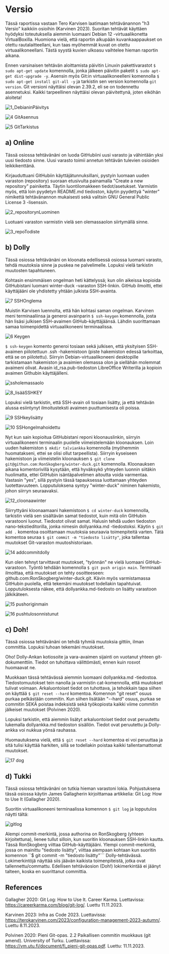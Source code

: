 # Versio
Tässä raportissa vastaan Tero Karvisen laatimaan tehtävänannon "h3 Versio" kaikkiin osioihin (Karvinen 2023). Suoritan tehtävät käyttäen hyödyksi toteutuksella aiemmin luomaani Debian 12 -virtuaalikonetta VirtualBoxilla. Huomiona vielä, että raportin alkupään kuvankaappaukset on otettu rautalaitteellani, kun taas myöhemmät kuvat on otettu virtuaalikoneellani. Tästä syystä kuvien ulkoasu vaihtelee hieman raportin aikana.

Ennen varsinaisen tehtävän aloittamista päivitin Linuxin pakettivarastot  ```$ sudo apt-get update``` komennolla, jonka jälkeen päivitin paketit ```$ sudo apt-get dist-upgrade -y```. Asensin myös Git:in virtuaalikoneelleni komennolla ```$ sudo apt-get install git-all -y``` ja tarkistin sen version komennolla  ```git version```. Git versioni näyttäisi olevan 2.39.2, eli se on todennettu asennetuksi. Kaikki tarpeellinen näyttäisi olevan päivitettynä, joten eiköhän aloiteta!

![1_DebianinPäivitys](https://github.com/RonSkogberg/palvelinten_hallinta/assets/148875466/9a501244-dc1b-4edb-b444-e84b4d28040a)

![4  GitAsennus](https://github.com/RonSkogberg/winter-duck/assets/148875466/5b4bc0f2-5a7b-44cd-a14c-c30d4a4eda14)

![5  GitTarkistus](https://github.com/RonSkogberg/winter-duck/assets/148875466/a2130879-dc11-496e-9512-12b625e5b732)

## a) Online
Tässä osiossa tehtävänäni on luoda GitHubiini uusi varasto ja vähintään yksi uusi tiedosto sinne. Uusi varasto toimii annetun tehtävän tulevien osioiden leikkikenttänä.

Kirjauduttuani GitHubiin käyttäjätunnuksillani, pystyin luomaan uuden varaston (repository) suoraan etusivulta painamalla "Create a new repository" painiketta. Täytin luontilomakkeen tiedot/asetukset. Varmistin myös, että loin pyydetyn README.md tiedoston, käytin pyydettyä "winter" nimikettä tehtävänannon mukaisesti sekä valitsin GNU General Public License 3 -lisenssin.

![2_repositorynLuominen](https://github.com/RonSkogberg/winter-duck/assets/148875466/4058c94d-5940-43f1-bf1b-6bc80413ab81)

Luotuani varaston varmistin vielä sen olemassaolon siirtymällä sinne.

![3_repoTodiste](https://github.com/RonSkogberg/winter-duck/assets/148875466/60d79fba-f6be-4eb5-8086-d3c60bc09c8c)

## b) Dolly
Tässä osiossa tehtävänäni on kloonata edellisessä osiossa luomani varasto, tehdä muutoksia sinne ja puskea ne palvelimelle. Lopuksi vielä tarkistin muutosten tapahtuneen.

Kohtasin ensimmäisen ongelman heti kättelyssä; kun olin aikeissa kopioida GitHubistani luomani winter-duck -varaston SSH-linkin. GitHub ilmoitti, ettei käyttäjääni ole yhdistetty yhtään julkista SSH-avainta. 

![7  SSHOnglema](https://github.com/RonSkogberg/winter-duck/assets/148875466/628f0914-953a-4c8c-9832-504d4b86bd43)

Muistin Karvisen luennolta, että hän kohtasi saman ongelman. Karvinen meni terminaaliinsa ja generoi avainparin ```$ ssh-keygen``` komennolla, josta hän lisäsi julkisen SSH-avaimen GitHub-käyttäjäänsä. Lähdin suorittamaan samaa toimenpidettä virtuaalikoneeni terminaalissa.

![6  Keygen](https://github.com/RonSkogberg/winter-duck/assets/148875466/56b68689-d8af-4af1-964d-c011f750bf02)

```$ ssh-keygen``` komento generoi tosiaan sekä julkisen, että yksityisen SSH-avaimen piilotettuun .ssh -hakemistoon (piste hakemiston edessä tarkoittaa, että se on piilotettu). Siirryin Debian-virtuaalikoneeni desktopille tarkistamaan hakemiston ja avaimien olemassa olon ja siellähän molemmat avaimeni olivat. Avasin id_rsa.pub-tiedoston LibreOffice Writerilla ja kopioin avaimen Githubin käyttäjälleni.

![ssholemassaolo](https://github.com/RonSkogberg/winter-duck/assets/148875466/1772b04c-b165-4d3d-b57e-a5d517a00b45)

![8_lisääSSHKEY](https://github.com/RonSkogberg/palvelinten_hallinta/assets/148875466/418cc0a6-edd7-4e81-a048-7e413352575c)

Lopuksi vielä tarkistin, että SSH-avain oli tosiaan lisätty, ja että tehtävän alussa esiintynyt ilmoitusteksti avaimen puuttumisesta oli poissa.

![9 SSHkeylisätty](https://github.com/RonSkogberg/palvelinten_hallinta/assets/148875466/3687a965-0c87-465e-bae3-bdc57e5743cf)

![10 SSHongelmahoidettu](https://github.com/RonSkogberg/palvelinten_hallinta/assets/148875466/652b3ab3-8001-4f8a-a635-5b6aacf07193)

Nyt kun sain kopioitua GitHubistani reponi kloonauslinkin, siirryin virtuaalikoneeni terminaalin puolelle viimeistelemään kloonauksen. Loin uuden hakemiston ```$ mkdir talviankka``` komennolla (myöhemmin huomatakseni, ettei se olisi ollut tarpeellista). Siirryin kyseiseen hakemistoon ja viimeistelin kloonauksen ```$ git clone git@githun.com:RonSkogberg/winter-duck.git``` komennolla. Kloonauksen aikana komentorivillä kysytään, että hyväksykö yhteyden luonnin siitäkin huolimatta, ettei GitHubin isäntäpalvelimen aitoutta voida varmentaa. Vastasin "yes", sillä pystyin tässä tapauksessa luottamaan yhteyden luotettavuuteen. Lopputuloksena syntyy "winter-duck" niminen hakemisto, johon siirryn seuraavaksi.

![12_cloonaawinter](https://github.com/RonSkogberg/palvelinten_hallinta/assets/148875466/c3e117db-5284-40f6-b857-90a216b25694)

Siirryttyäni kloonaamaani hakemistoon ```$ cd winter-duck``` komennolla, tarkistin vielä sen sisältävän samat tiedostot, kuin mitä olin GitHubin varastooni luonut. Tiedostot olivat samat. Halusin tehdä uuden tiedoston nano-tekstieditorilla, jonka nimesin dollyankka.md -tiedostoksi. Käytin ```$ git add .``` komentoa osoittamaan muutoksia seuraavia toimenpiteitä varten. Tätä komentoa seuraa ```$ git commit -m "tiedosto lisätty"```, joka tallentaa muutokset Git-varaston muutoshistoriaan.

![14 addcommitdolly](https://github.com/RonSkogberg/palvelinten_hallinta/assets/148875466/45c43793-14b8-463e-a37e-4867b7ba3e31)

Kun olen tehnyt tarvittavat muutokset, "työnnän" ne vielä luomaani GitHub-varastoon. Työntö tehdään komennolla ```$ git push origin main```. Terminaali ilmoittaa, että muutokset on tehty osoitteeseen: github.com:RonSkogberg/winter-duck.git. Kävin myös varmistamassa GitHubin puolella, että tekemäni muutokset todellakin tapahtuivat. Lopputuloksesta näkee, että dollyankka.md-tiedosto on lisätty varastoon jälkikäteen.

![15 pushoriginmain](https://github.com/RonSkogberg/palvelinten_hallinta/assets/148875466/8739eeeb-c4db-4021-adeb-f967f4026cda)

![16 pushtulosonnistunut](https://github.com/RonSkogberg/palvelinten_hallinta/assets/148875466/11fbb618-719e-4797-9dd1-67d3e5e62045)

## c) Doh!
Tässä osiossa tehtävänäni on tehdä tyhmiä muutoksia gittiin, ilman committia. Lopuksi tuhoan tekemäni muutokset.

Oho! Dolly-Ankan kotiosoite ja vara-avaimen sijainti on vuotanut yhteen git-dokumenttiin. Tiedot on tuhottava välittömästi, ennen kuin rosvot huomaavat ne.

Muokkaan tässä tehtävässä aiemmin luomaani dollyankka.md -tiedostoa. Tiedostomuutokset tein nanolla ja varmistin cat-komennolla, että muutokset tulivat voimaan. Arkaluontoiset tiedot on tuhottava, ja tehokkain tapa siihen on käyttää ```$ git reset --hard``` komentoa. Komennon "git reset" osuus purkaa pelkästään commitin. Kun siihen lisätään "--hard" osuus, purkaa se commitin SEKÄ
poistaa indeksistä sekä työkopiosta kaikki viime commitin jälkeiset muutokset (Polvinen 2020).

Lopuksi tarkistin, että aiemmin lisätyt arkaluontoiset tiedot ovat peruutettu lukemalla dollyankka.md tiedoston sisällön. Tiedot ovat peruutettu ja Dolly-ankka voi nukkua yönsä rauhassa.

Huomautuksena vielä, että ```$ git reset --hard``` komentoa ei voi peruuttaa ja sitä tulisi käyttää harkiten, sillä se todellakin poistaa kaikki tallentamattomat muutokset.

![17 dog](https://github.com/RonSkogberg/palvelinten_hallinta/assets/148875466/3587a2da-79e1-4465-9080-7992e7eab2c1)

## d) Tukki
Tässä osiossa tehtävänäni on tutkia hieman varastoni lokia. Pohjustuksena tässä osiossa käytin James Gallagherin kirjoittamaa artikkelia: Git Log: How to Use It (Gallagher 2020).

Suoritin virtuaalikoneeni terminaalissa komennon ```$ git log``` ja lopputulos näytti tältä:

![gitlog](https://github.com/RonSkogberg/palvelinten_hallinta/assets/148875466/516808dd-5bec-4c8a-9a75-589b4c6f7151)

Alempi commit-merkintä, jossa authorina on RonSkogberg (yhteen kirjoitettuna), lienee tullut silloin, kun suoritin kloonauksen SSH-linkin kautta. Tässä RonSkogberg viittaa GitHub-käyttäjääni. Ylempi commit-merkintä, jossa on mainittu "tiedosto lisätty", viittaa aiempaan kohtaan kun suoritin komennon ``$ git commit -m "tiedosto lisätty"``` Dolly-tehtävässä. Lokimerkintöjä näyttää siis jäävän kaikista toimenpiteistä, jotka ovat tallennettu/commattu. Edellisen tehtäväosion (Doh!) lokimerkintää ei jäänyt talteen, koska en suorittanut committia.

## References

Gallagher 2020: Git Log: How to Use It. Career Karma. Luettavissa: https://careerkarma.com/blog/git-log/. Luettu 11.11.2023.

Karvinen 2023: Infra as Code 2023. Luettavissa: https://terokarvinen.com/2023/configuration-management-2023-autumn/. Luettu 8.11.2023.

Polvinen 2020: Pieni Git-opas. 2.2 Paikallisen commitin muokkaus (git amend). University of Turku. Luettavissa: https://vm.utu.fi/document/fi_pieni-git-opas.pdf. Luettu: 11.11.2023.
